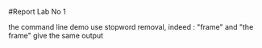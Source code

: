 #Report Lab No 1

the command line demo use stopword removal, indeed : "frame" and "the frame" give the same output  
